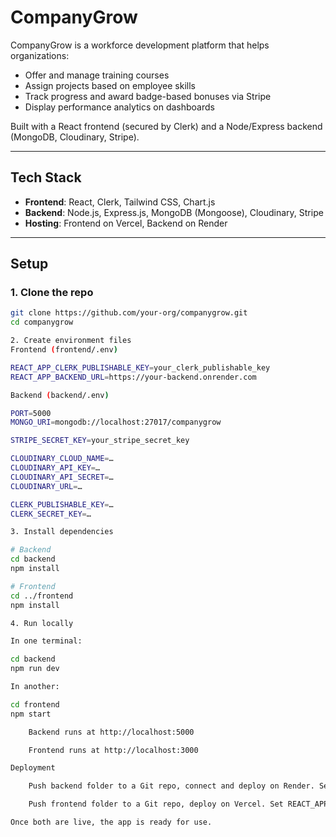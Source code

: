 # CompanyGrow

CompanyGrow is a workforce development platform that helps organizations:
- Offer and manage training courses
- Assign projects based on employee skills
- Track progress and award badge-based bonuses via Stripe
- Display performance analytics on dashboards

Built with a React frontend (secured by Clerk) and a Node/Express backend (MongoDB, Cloudinary, Stripe).

---

## Tech Stack

- **Frontend**: React, Clerk, Tailwind CSS, Chart.js  
- **Backend**: Node.js, Express.js, MongoDB (Mongoose), Cloudinary, Stripe  
- **Hosting**: Frontend on Vercel, Backend on Render  

---

## Setup

### 1. Clone the repo

```bash
git clone https://github.com/your-org/companygrow.git
cd companygrow

2. Create environment files
Frontend (frontend/.env)

REACT_APP_CLERK_PUBLISHABLE_KEY=your_clerk_publishable_key
REACT_APP_BACKEND_URL=https://your-backend.onrender.com

Backend (backend/.env)

PORT=5000
MONGO_URI=mongodb://localhost:27017/companygrow

STRIPE_SECRET_KEY=your_stripe_secret_key

CLOUDINARY_CLOUD_NAME=…
CLOUDINARY_API_KEY=…
CLOUDINARY_API_SECRET=…
CLOUDINARY_URL=…

CLERK_PUBLISHABLE_KEY=…
CLERK_SECRET_KEY=…

3. Install dependencies

# Backend
cd backend
npm install

# Frontend
cd ../frontend
npm install

4. Run locally

In one terminal:

cd backend
npm run dev

In another:

cd frontend
npm start

    Backend runs at http://localhost:5000

    Frontend runs at http://localhost:3000

Deployment

    Push backend folder to a Git repo, connect and deploy on Render. Set environment variables there.

    Push frontend folder to a Git repo, deploy on Vercel. Set REACT_APP_CLERK_PUBLISHABLE_KEY and REACT_APP_BACKEND_URL in Vercel’s settings.

Once both are live, the app is ready for use.